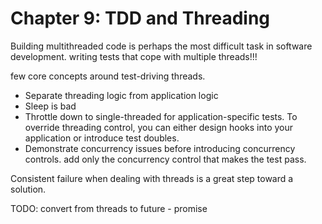 # Chapter 9: TDD and Threading
Building multithreaded code is perhaps the most difficult task in software development. writing tests that cope with multiple threads!!!

few core concepts around test-driving threads.
* Separate threading logic from application logic
* ​Sleep is bad
* Throttle down to single-threaded for application-specific tests. To override threading control, you can either design hooks into your application or introduce test doubles.
* Demonstrate concurrency issues before introducing concurrency controls. add only the concurrency control that makes the test pass.

Consistent failure when dealing with threads is a great step toward a solution.

TODO: convert from threads to future - promise
